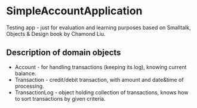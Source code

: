 # SimpleAccountApplication
Testing app - just for evaluation and learning purposes based on Smalltalk, Objects & Design book by Chamond Liu.
## Description of domain objects
- Account - for handling transactions (keeping its log), knowing current balance.
- Transaction - credit/debit transaction, with amount and date&time of processing.
- TransactionLog - object holding collection of transactions, knows how to sort transactions by given criteria.

